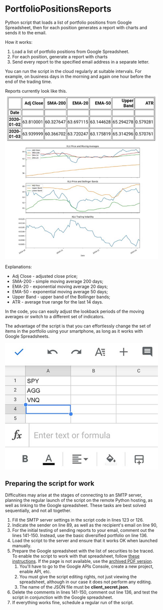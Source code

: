 # PortfolioPositionsReports

Python script that loads a list of portfolio positions from Google Spreadsheet, then for each position generates a report with charts and sends it to the email. 

How it works: 
1. Load a list of portfolio positions from Google Spreadsheet.
2. For each position, generate a report with charts 
3. Send every report to the specified email address in a separate letter. 

You can run the script in the cloud regularly at suitable intervals. For example, on business days in the morning and again one hour before the end of the trading time.

Reports currently look like this.
![Portfolio position report example](/misc/Portfolio-Position-Report-1.jpg)

Explanations:
* Adj Close - adjusted close price;
* SMA-200 - simple moving average 200 days;
* EMA-20 - exponential moving average 20 days;
* EMA-50 - exponential moving average 50 days;
* Upper Band - upper band of the Bollinger bands;
* ATR - average true range for the last 14 days. 

In the code, you can easily adjust the lookback periods of the moving averages or switch to a different set of indicators. 

The advantage of the script is that you can effortlessly change the set of items in the portfolio using your smartphone, as long as it works with Google Spreadsheets.

![Portfolio Spreadsheet](/misc/Porttfolio_Spreadsheet.jpg)

<h2>Preparing the script for work</h2>

Difficulties may arise at the stages of connecting to an SMTP server, planning the regular launch of the script on the remote Python hosting, as well as linking to the Google spreadsheet. These tasks are best solved sequentially, and not all together.

1. Fill the SMTP server settings in the script code in lines 123 or 126.
1. Indicate the sender on line 89, as well as the recipient's email on line 90,
1. For the initial testing of sending reports to your email, comment out the lines 141-150. Instead, use the basic diversified portfolio on line 136.
1. Load the script to the server and ensure that it works OK when launched manually.
1. Prepare the Google spreadsheet with the list of securities to be traced. To enable the script to work with that spreadsheet, follow [these instructions](https://www.twilio.com/blog/2017/02/an-easy-way-to-read-and-write-to-a-google-spreadsheet-in-python.html). If the page is not available, use the [archived PDF version](misc/Google_Spreadsheets_Python.pdf).
   1. You'll have to go to the Google APIs Console, create a new project, enable API, etc. 
   1. You must give the script editing rights, not just viewing the spreadsheet, although in our case it does not perform any editing.
   1. The name of the JSON file must be **client_secret.json**. 
1. Delete the comments in lines 141-150, comment out line 136, and test the script in conjunction with the Google spreadsheet.
7. If everything works fine, schedule a regular run of the script.
